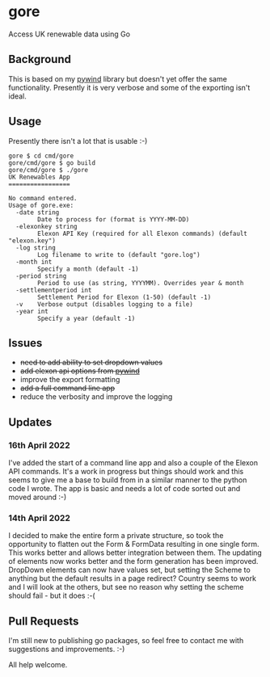 # gore
Access UK renewable data using Go

## Background
This is based on my [pywind](https://github.com/zathras777/pywind) library but doesn't yet offer the same functionality.
Presently it is very verbose and some of the exporting isn't ideal.

## Usage

Presently there isn't a lot that is usable :-)

```
gore $ cd cmd/gore
gore/cmd/gore $ go build
gore/cmd/gore $ ./gore
UK Renewables App
=================

No command entered.
Usage of gore.exe:
  -date string
        Date to process for (format is YYYY-MM-DD)
  -elexonkey string
        Elexon API Key (required for all Elexon commands) (default "elexon.key")
  -log string
        Log filename to write to (default "gore.log")
  -month int
        Specify a month (default -1)
  -period string
        Period to use (as string, YYYYMM). Overrides year & month
  -settlementperiod int
        Settlement Period for Elexon (1-50) (default -1)
  -v    Verbose output (disables logging to a file)
  -year int
        Specify a year (default -1)
```

## Issues

- ~~need to add ability to set dropdown values~~
- ~~add elexon api options from [pywind](https://github.com/zathras777/pywind)~~
- improve the export formatting
- ~~add a full command line app~~
- reduce the verbosity and improve the logging

## Updates

### 16th April 2022
I've added the start of a command line app and also a couple of the Elexon API commands. It's a work in progress but things should work and this seems to give me a base to build from in a similar manner to the python code I wrote. The app is basic and needs a lot of code sorted out and moved around :-)

### 14th April 2022
I decided to make the entire form a private structure, so took the opportunity to flatten out the Form & FormData resulting in one single form. This works better and allows better integration between them. The updating of elements now works better and the form generation has been improved. DropDown elements can now have values set, but setting the Scheme to anything but the default results in a page redirect? Country seems to work and I will look at the others, but see no reason why setting the scheme should fail - but it does :-(

## Pull Requests

I'm still new to publishing go packages, so feel free to contact me with suggestions and improvements. :-)

All help welcome.
